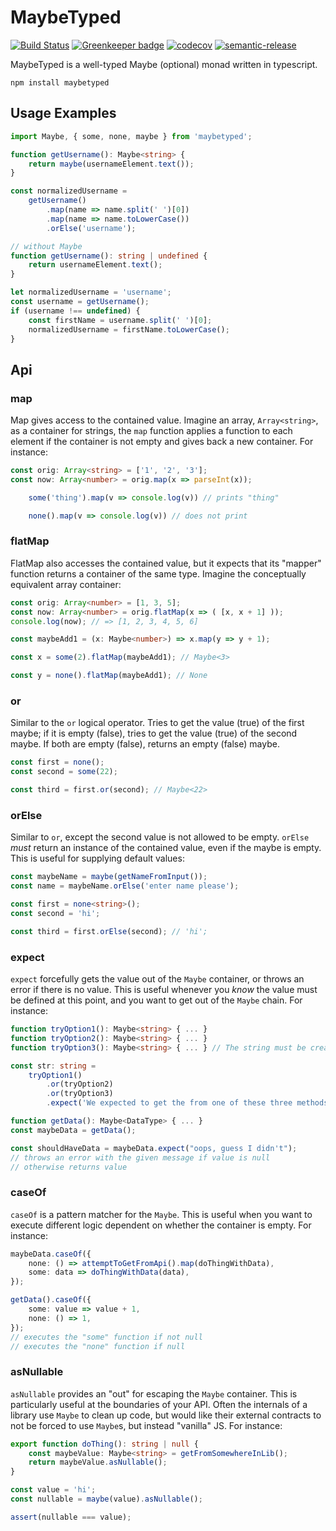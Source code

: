 # MaybeTyped

[![Build Status](https://travis-ci.org/andnp/MaybeTyped.svg?branch=master)](https://travis-ci.org/andnp/MaybeTyped)
[![Greenkeeper badge](https://badges.greenkeeper.io/andnp/MaybeTyped.svg)](https://greenkeeper.io/)
[![codecov](https://codecov.io/gh/andnp/MaybeTyped/branch/master/graph/badge.svg)](https://codecov.io/gh/andnp/MaybeTyped)
[![semantic-release](https://img.shields.io/badge/%20%20%F0%9F%93%A6%F0%9F%9A%80-semantic--release-e10079.svg)](https://github.com/semantic-release/semantic-release)

MaybeTyped is a well-typed Maybe (optional) monad written in typescript.

`npm install maybetyped`

## Usage Examples
```typescript
import Maybe, { some, none, maybe } from 'maybetyped';

function getUsername(): Maybe<string> {
    return maybe(usernameElement.text());
}

const normalizedUsername =
    getUsername()
        .map(name => name.split(' ')[0])
        .map(name => name.toLowerCase())
        .orElse('username');

// without Maybe
function getUsername(): string | undefined {
    return usernameElement.text();
}

let normalizedUsername = 'username';
const username = getUsername();
if (username !== undefined) {
    const firstName = username.split(' ')[0];
    normalizedUsername = firstName.toLowerCase();
}
```

## Api

### map
Map gives access to the contained value.
Imagine an array, `Array<string>`, as a container for strings, the `map` function applies a function to each element if the container is not empty and gives back a new container.
For instance:
```typescript
const orig: Array<string> = ['1', '2', '3'];
const now: Array<number> = orig.map(x => parseInt(x));
```

```typescript
    some('thing').map(v => console.log(v)) // prints "thing"

    none().map(v => console.log(v)) // does not print
```

### flatMap
FlatMap also accesses the contained value, but it expects that its "mapper" function returns a container of the same type.
Imagine the conceptually equivalent array container:
```typescript
const orig: Array<number> = [1, 3, 5];
const now: Array<number> = orig.flatMap(x => ( [x, x + 1] ));
console.log(now); // => [1, 2, 3, 4, 5, 6]
```
```typescript
const maybeAdd1 = (x: Maybe<number>) => x.map(y => y + 1);

const x = some(2).flatMap(maybeAdd1); // Maybe<3>

const y = none().flatMap(maybeAdd1); // None
```

### or
Similar to the `or` logical operator.
Tries to get the value (true) of the first maybe; if it is empty (false), tries to get the value (true) of the second maybe.
If both are empty (false), returns an empty (false) maybe.
```typescript
const first = none();
const second = some(22);

const third = first.or(second); // Maybe<22>
```

### orElse
Similar to `or`, except the second value is not allowed to be empty.
`orElse` _must_ return an instance of the contained value, even if the maybe is empty.
This is useful for supplying default values:
```typescript
const maybeName = maybe(getNameFromInput());
const name = maybeName.orElse('enter name please');
```
```typescript
const first = none<string>();
const second = 'hi';

const third = first.orElse(second); // 'hi';
```

### expect
`expect` forcefully gets the value out of the `Maybe` container, or throws an error if there is no value.
This is useful whenever you _know_ the value must be defined at this point, and you want to get out of the `Maybe` chain.
For instance:
```typescript
function tryOption1(): Maybe<string> { ... }
function tryOption2(): Maybe<string> { ... }
function tryOption3(): Maybe<string> { ... } // The string must be created by one of these 3, we just don't know which

const str: string =
    tryOption1()
        .or(tryOption2)
        .or(tryOption3)
        .expect('We expected to get the from one of these three methods');
```
```typescript
function getData(): Maybe<DataType> { ... }
const maybeData = getData();

const shouldHaveData = maybeData.expect("oops, guess I didn't");
// throws an error with the given message if value is null
// otherwise returns value
```

### caseOf
`caseOf` is a pattern matcher for the `Maybe`.
This is useful when you want to execute different logic dependent on whether the container is empty.
For instance:
```typescript
maybeData.caseOf({
    none: () => attemptToGetFromApi().map(doThingWithData),
    some: data => doThingWithData(data),
});
```
```typescript
getData().caseOf({
    some: value => value + 1,
    none: () => 1,
});
// executes the "some" function if not null
// executes the "none" function if null
```

### asNullable
`asNullable` provides an "out" for escaping the `Maybe` container.
This is particularly useful at the boundaries of your API.
Often the internals of a library use `Maybe` to clean up code, but would like their external contracts to not be forced to use `Maybe`s, but instead "vanilla" JS.
For instance:
```typescript
export function doThing(): string | null {
    const maybeValue: Maybe<string> = getFromSomewhereInLib();
    return maybeValue.asNullable();
}
```
```typescript
const value = 'hi';
const nullable = maybe(value).asNullable();

assert(nullable === value);
```
